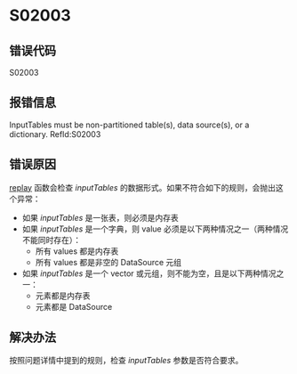 # S02003

## 错误代码

S02003

## 报错信息

InputTables must be non-partitioned table(s), data source(s), or a dictionary.
RefId:S02003

## 错误原因

[replay](../funcs/r/replay.html) 函数会检查 *inputTables*
的数据形式。如果不符合如下的规则，会抛出这个异常：

* 如果 *inputTables* 是一张表，则必须是内存表
* 如果 *inputTables* 是一个字典，则 value 必须是以下两种情况之一（两种情况不能同时存在）：
  + 所有 values 都是内存表
  + 所有 values 都是非空的 DataSource 元组
* 如果 *inputTables* 是一个 vector 或元组，则不能为空，且是以下两种情况之一：
  + 元素都是内存表
  + 元素都是 DataSource

## 解决办法

按照问题详情中提到的规则，检查 *inputTables* 参数是否符合要求。

